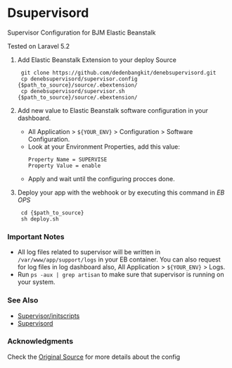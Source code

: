 # Dsupervisord
Supervisor Configuration for BJM Elastic Beanstalk

Tested on Laravel 5.2

1. Add Elastic Beanstalk Extension to your deploy Source

        git clone https://github.com/dedenbangkit/denebsupervisord.git
        cp denebsupervisord/supervisor.config {$path_to_source}/source/.ebextension/
        cp denebsupervisord/supervisor.sh {$path_to_source}/source/.ebextension/

2. Add new value to Elastic Beanstalk software configuration in your dashboard.
   - All Application > ```${YOUR_ENV}``` > Configuration > Software Configuration.
   - Look at your Environment Properties, add this value:
     ```
     Property Name = SUPERVISE
     Property Value = enable
     ```
   - Apply and wait until the configuring procces done.

3. Deploy your app with the webhook or by executing this command in *EB OPS*

        cd {$path_to_source}
        sh deploy.sh

### Important Notes

* All log files related to supervisor will be written in ```/var/www/app/support/logs``` in your EB container. You can also request for log files in log dashboard also, All Application > ```${YOUR_ENV}``` > Logs.
* Run ```ps -aux | grep artisan``` to make sure that supervisor is running on your system.

### See Also

* [Supervisor/initscripts](https://github.com/Supervisor/initscripts)
* [Supervisord](http://supervisord.org/)

### Acknowledgments

Check the [Original Source](https://lifeofguenter.de/2015/04/27/laravel-queues-with-supervisor-on-elasticbeanstalk) for more details about the config
